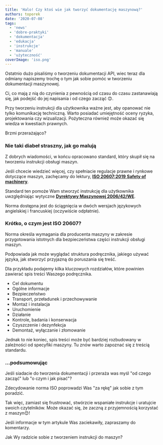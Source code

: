 ```yaml
---
title: 'Halo! Czy ktoś wie jak tworzyć dokumentację maszynową?'
authors: toporek
date: '2020-07-08'
tags:
  - 'news'
  - 'dobre-praktyki'
  - 'dokumentacja'
  - 'edukacja'
  - 'instrukcje'
  - 'manuale'
  - 'użyteczność'
coverImage: 'iso.png'
---
```


Ostatnio dużo pisaliśmy o tworzeniu dokumentacji API, wiec teraz dla odmiany
napiszemy trochę o tym jak sobie pomóc w tworzeniu dokumentacji maszynowej.

<!--truncate-->

Ci, co mają z nią do czynienia z pewnością od czasu do czasu zastanawiają się,
jak podejść do jej napisania i od czego zacząć 😊.

Przy tworzeniu instrukcji dla użytkownika ważne jest, aby opanować nie tylko
komunikację techniczną. Warto posiadać umiejętność oceny ryzyka, projektowania
czy wizualizacji. Pożyteczna również może okazać się wiedza w kwestiach
prawnych.

Brzmi przerażająco?

### Nie taki diabeł straszny, jak go malują

Z dobrych wiadomości, w końcu opracowano standard, który skupił się na tworzeniu
instrukcji obsługi maszyn.

Jeśli chcecie wiedzieć więcej, czy spełniacie regulacje prawne i rynkowe
dotyczące maszyn, zachęcamy do
lektury, [**ISO 20607:2019** **Safety of machinery**](https://www.iso.org/standard/68519.html).

Standard ten pomoże Wam stworzyć instrukcję dla użytkownika uwzględniając
wytyczne
**[Dyrektywy Maszynowej 2006/42/WE](https://eur-lex.europa.eu/legal-content/PL/TXT/?uri=celex%3A32006L0042)**.

Norma dostępna jest do ściągnięcia w dwóch wersjach językowych angielskiej i
francuskiej (oczywiście odpłatnie).

### Krótko, o czym jest ISO 20607?

Norma określa wymagania dla producenta maszyny w zakresie przygotowania
istotnych dla bezpieczeństwa części instrukcji obsługi maszyn.

Podpowiada jak może wyglądać struktura podręcznika, jakiego używać języka, jak
stworzyć przyjazną do poruszania się treść.

Dla przykładu podajemy kilka kluczowych rozdziałów, które powinien zawierać spis
treści Waszego podręcznika.

- Cel dokumentu
- Ogólne informacje
- Bezpieczeństwo
- Transport, przeładunek i przechowywanie
- Montaż i instalacja
- Uruchomienie
- Działanie
- Kontrole, badania i konserwacja
- Czyszczenie i dezynfekcja
- Demontaż, wyłączanie i złomowanie

Jednak to nie koniec, spis treści może być bardziej rozbudowany w zależności od
specyfiki maszyny. Tu znów warto zapoznać się z treścią standardu.

### ...podsumowując

Jeśli siadacie do tworzenia dokumentacji i przeraża was myśl "od czego zacząć"
lub "o czym i jak pisać"?

Zdecydowanie norma ISO poprowadzi Was "za rękę" jak sobie z tym poradzić.

Tak więc, zamiast się frustrować, stwórzcie wspaniałe instrukcje i uratujcie
swoich czytelników. Może okazać się, że zaczną z przyjemnością korzystać z
maszyn😊!

Jeśli informacje w tym artykule Was zaciekawiły, zapraszamy do komentarzy.

Jak Wy radzicie sobie z tworzeniem instrukcji do maszyn?
